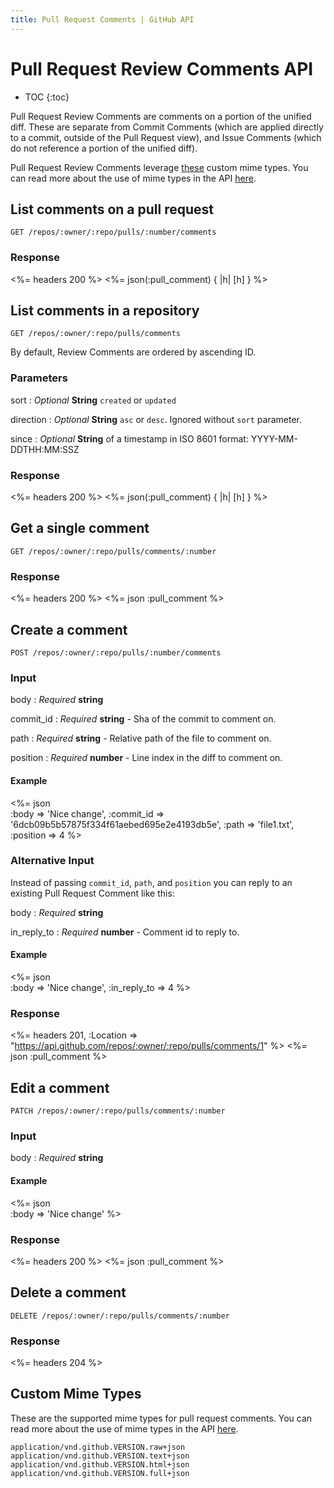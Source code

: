```yaml
---
title: Pull Request Comments | GitHub API
---
```


# Pull Request Review Comments API

* TOC
{:toc}

Pull Request Review Comments are comments on a portion of the unified
diff.  These are separate from Commit Comments (which are applied
directly to a commit, outside of the Pull Request view), and Issue
Comments (which do not reference a portion of the unified diff).

Pull Request Review Comments leverage [these](#custom-mime-types) custom mime
types. You can read more about the use of mime types in the API
[here](/v3/media/).

## List comments on a pull request

    GET /repos/:owner/:repo/pulls/:number/comments

### Response

<%= headers 200 %>
<%= json(:pull_comment) { |h| [h] } %>

## List comments in a repository

    GET /repos/:owner/:repo/pulls/comments

By default, Review Comments are ordered by ascending ID.

### Parameters

sort
: _Optional_ **String** `created` or `updated`

direction
: _Optional_ **String** `asc` or `desc`. Ignored without `sort` parameter.

since
: _Optional_ **String** of a timestamp in ISO 8601 format: YYYY-MM-DDTHH:MM:SSZ

### Response

<%= headers 200 %>
<%= json(:pull_comment) { |h| [h] } %>

## Get a single comment

    GET /repos/:owner/:repo/pulls/comments/:number

### Response

<%= headers 200 %>
<%= json :pull_comment %>

## Create a comment

    POST /repos/:owner/:repo/pulls/:number/comments

### Input

body
: _Required_ **string**

commit_id
: _Required_ **string** - Sha of the commit to comment on.

path
: _Required_ **string** - Relative path of the file to comment on.

position
: _Required_ **number** - Line index in the diff to comment on.

#### Example

<%= json \
  :body      => 'Nice change',
  :commit_id => '6dcb09b5b57875f334f61aebed695e2e4193db5e',
  :path      => 'file1.txt',
  :position  => 4
%>

### Alternative Input

Instead of passing `commit_id`, `path`, and `position` you can reply to
an existing Pull Request Comment like this:

body
: _Required_ **string**

in_reply_to
: _Required_ **number** - Comment id to reply to.

#### Example

<%= json \
  :body        => 'Nice change',
  :in_reply_to => 4
%>

### Response

<%= headers 201,
      :Location =>
"https://api.github.com/repos/:owner/:repo/pulls/comments/1" %>
<%= json :pull_comment %>

## Edit a comment

    PATCH /repos/:owner/:repo/pulls/comments/:number

### Input

body
: _Required_ **string**

#### Example

<%= json \
  :body => 'Nice change'
%>

### Response

<%= headers 200 %>
<%= json :pull_comment %>

## Delete a comment

    DELETE /repos/:owner/:repo/pulls/comments/:number

### Response

<%= headers 204 %>

## Custom Mime Types

These are the supported mime types for pull request comments. You can read
more about the use of mime types in the API [here](/v3/media/).

    application/vnd.github.VERSION.raw+json
    application/vnd.github.VERSION.text+json
    application/vnd.github.VERSION.html+json
    application/vnd.github.VERSION.full+json

